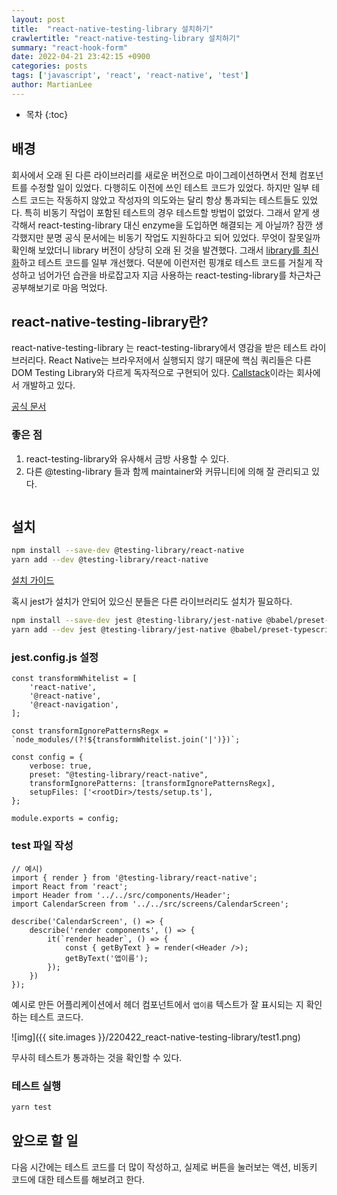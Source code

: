 ```yaml
---
layout: post
title:  "react-native-testing-library 설치하기"
crawlertitle: "react-native-testing-library 설치하기"
summary: "react-hook-form"
date: 2022-04-21 23:42:15 +0900
categories: posts
tags: ['javascript', 'react', 'react-native', 'test']
author: MartianLee
---
```


* 목차
{:toc}


## 배경
회사에서 오래 된 다른 라이브러리를 새로운 버전으로 마이그레이션하면서 전체 컴포넌트를 수정할 일이 있었다. 다행히도 이전에 쓰인 테스트 코드가 있었다. 하지만 일부 테스트 코드는 작동하지 않았고 작성자의 의도와는 달리 항상 통과되는 테스트들도 있었다. 특히 비동기 작업이 포함된 테스트의 경우 테스트할 방법이 없었다. 그래서 얕게 생각해서 react-testing-library 대신 enzyme을 도입하면 해결되는 게 아닐까? 잠깐 생각했지만 분명 공식 문서에는 비동기 작업도 지원하다고 되어 있었다. 무엇이 잘못일까 확인해 보았더니 library 버전이 상당히 오래 된 것을 발견했다. 그래서 [library를 최신화](https://callstack.github.io/react-native-testing-library/docs/migration-v7/)하고 테스트 코드를 일부 개선했다. 덕분에 이런저런 핑걔로 테스트 코드를 거칠게 작성하고 넘어가던 습관을 바로잡고자 지금 사용하는 react-testing-library를 차근차근 공부해보기로 마음 먹었다.


## react-native-testing-library란?
react-native-testing-library 는 react-testing-library에서 영감을 받은 테스트 라이브러리다. React Native는 브라우저에서 실행되지 않기 때문에 핵심 쿼리들은 다른 DOM Testing Library와 다르게  독자적으로 구현되어 있다. [Callstack](https://www.callstack.com/open-source?utm_source=testing-library.com&utm_medium=referral&utm_campaign=react-native-testing-library)이라는 회사에서 개발하고 있다.

[공식 문서](https://testing-library.com/docs/react-native-testing-library/intro)

### 좋은 점

1. react-testing-library와 유사해서 금방 사용할 수 있다.
2. 다른 @testing-library 들과 함께 maintainer와 커뮤니티에 의해 잘 관리되고 있다.

```tsx
```

## 설치

```bash
npm install --save-dev @testing-library/react-native
yarn add --dev @testing-library/react-native
```
[설치 가이드](https://testing-library.com/docs/react-native-testing-library/setup)

혹시 jest가 설치가 안되어 있으신 분들은 다른 라이브러리도 설치가 필요하다.
```bash
npm install --save-dev jest @testing-library/jest-native @babel/preset-typescript
yarn add --dev jest @testing-library/jest-native @babel/preset-typescript
```

### jest.config.js 설정
```
const transformWhitelist = [
    'react-native',
    '@react-native',
    '@react-navigation',
];

const transformIgnorePatternsRegx = `node_modules/(?!${transformWhitelist.join('|')})`;

const config = {
    verbose: true,
    preset: "@testing-library/react-native",
    transformIgnorePatterns: [transformIgnorePatternsRegx],
    setupFiles: ['<rootDir>/tests/setup.ts'],
};

module.exports = config;
```

### test 파일 작성
```
// 예시)
import { render } from '@testing-library/react-native';
import React from 'react';
import Header from '../../src/components/Header';
import CalendarScreen from '../../src/screens/CalendarScreen';

describe('CalendarScreen', () => {
    describe('render components', () => {
        it(`render header`, () => {
            const { getByText } = render(<Header />);
            getByText('앱이름');
        });
    })
});
```
예시로 만든 어플리케이션에서 헤더 컴포넌트에서 `앱이름` 텍스트가 잘 표시되는 지 확인하는 테스트 코드다.

![img]({{ site.images }}/220422_react-native-testing-library/test1.png)

무사히 테스트가 통과하는 것을 확인할 수 있다.


### 테스트 실행
```bash
yarn test
```

## 앞으로 할 일
다음 시간에는 테스트 코드를 더 많이 작성하고, 실제로 버튼을 눌러보는 액션, 비동키 코드에 대한 테스트를 해보려고 한다.